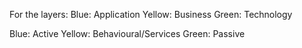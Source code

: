 For the layers: 
Blue: Application
Yellow: Business
Green: Technology

Blue: Active
Yellow: Behavioural/Services
Green: Passive

